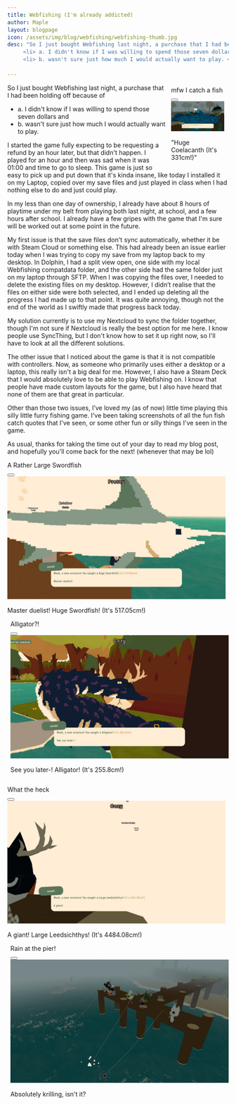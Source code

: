 ```yaml
---
title: Webfishing (I'm already addicted)
author: Maple
layout: blogpage
icon: /assets/img/blog/webfishing/webfishing-thumb.jpg
desc: "So I just bought Webfishing last night, a purchase that I had been holding off because of
     <li> a. I didn't know if I was willing to spend those seven dollars and </li>
     <li> b. wasn't sure just how much I would actually want to play. </li>"

---
```


<div class="window" style="float: right; max-width: 24%; margin: 1% 2% 1% 2%">
    <div class="title-bar">
        <div class="title-bar-text">mfw I catch a fish</div>
        <div class="title-bar-controls">
            <button aria-label="Close"></button>
        </div>
    </div>
    <div class="window-body">
        <img id="webfish1" src="/assets/img/blog/webfishing/webfishing-thumb.jpg" style="max-width: 100%"/>
    </div>
      <div class="status-bar">
        <p class="status-bar-field">"Huge Coelacanth (It's 331cm!)"</p>
      </div>
</div>

So I just bought Webfishing last night, a purchase that I had been holding off because of
- a. I didn't know if I was willing to spend those seven dollars and
- b. wasn't sure just how much I would actually want to play.

I started the game fully expecting to be requesting a refund by an hour later, but that didn't happen. I played for an
hour and then was sad when it was 01:00 and time to go to sleep. This game is just so easy to pick up and put down that
it's kinda insane, like today I installed it on my Laptop, copied over my save files and just played in class when I had
nothing else to do and just could play.

In my less than one day of ownership, I already have about 8 hours of playtime under my belt from playing both last
night, at school, and a few hours after school. I already have a few gripes with the game that I'm sure will be worked
out at some point in the future.

My first issue is that the save files don't sync automatically, whether it be with Steam Cloud or something else. This
had already been an issue earlier today when I was trying to copy my save from my laptop back to my desktop. In Dolphin,
I had a split view open, one side with my local Webfishing compatdata folder, and the other side had the same folder just
on my laptop through SFTP. When I was copying the files over, I needed to delete the existing files on my desktop. 
However, I didn’t realise that the files on either side were both selected, and I ended up deleting all the progress I
had made up to that point. It was quite annoying, though not the end of the world as I swiftly made that progress back
today.

My solution currently is to use my Nextcloud to sync the folder together, though I'm not sure if Nextcloud is really the
best option for me here. I know people use SyncThing, but I don't know how to set it up right now, so I'll have to look
at all the different solutions.

The other issue that I noticed about the game is that it is not compatible with controllers. Now, as someone who
primarily uses either a desktop or a laptop, this really isn't a big deal for me. However, I also have a Steam Deck that
I would absolutely love to be able to play Webfishing on. I know that people have made custom layouts for the game, but
I also have heard that none of them are that great in particular.

Other than those two issues, I’ve loved my (as of now) little time playing this silly little furry fishing game. I've
been taking screenshots of all the fun fish catch quotes that I've seen, or some other fun or silly things I've seen in
the game.

As usual, thanks for taking the time out of your day to read my blog post, and hopefully you'll come back for the next!
(whenever that may be lol)

<div class="urow">
<div class="ucol" style="padding-right: 0.5em;">
    <div class="window">
        <div class="title-bar">
        <div class="title-bar-text">A Rather Large Swordfish</div>
        <div class="title-bar-controls">
            <button aria-label="Close"></button>
        </div>
        </div>
        <div class="window-body">
            <img id="webfish1" src="/assets/img/blog/webfishing/a-rather-large-swordfish.jpg" style="max-width: 100%"/>
        </div>
          <div class="status-bar">
            <p class="status-bar-field">Master duelist! Huge Swordfish! (It's 517.05cm!)</p>
          </div>
    </div>
</div>
<div class="ucol" style="padding-left: 0.5em;">
    <div class="window">
        <div class="title-bar">
        <div class="title-bar-text">Alligator?!</div>
        <div class="title-bar-controls">
            <button aria-label="Close"></button>
        </div>
        </div>
        <div class="window-body">
            <img id="webfish1" src="/assets/img/blog/webfishing/alligator (windows didnt like the original name).jpg" style="max-width: 100%"/>
        </div>
          <div class="status-bar">
            <p class="status-bar-field">See you later-! Alligator! (It's 255.8cm!)</p>
          </div>
    </div>
</div>
</div>
<div class="urow" style="padding-top: 1em;">
<div class="ucol" style="padding-right: 0.5em;">
    <div class="window">
        <div class="title-bar">
        <div class="title-bar-text">What the heck</div>
        <div class="title-bar-controls">
            <button aria-label="Close"></button>
        </div>
        </div>
        <div class="window-body">
            <img id="webfish1" src="/assets/img/blog/webfishing/40-metre-leedsichthys.jpg" style="max-width: 100%"/>
        </div>
          <div class="status-bar">
            <p class="status-bar-field">A giant! Large Leedsichthys! (It's 4484.08cm!)</p>
          </div>
    </div>
</div>
<div class="ucol" style="padding-left: 0.5em;">
    <div class="window">
        <div class="title-bar">
        <div class="title-bar-text">Rain at the pier!</div>
        <div class="title-bar-controls">
            <button aria-label="Close"></button>
        </div>
        </div>
        <div class="window-body">
            <img id="webfish1" src="/assets/img/blog/webfishing/chilling-with-others-on-the-pier.jpg" style="max-width: 100%"/>
        </div>
          <div class="status-bar">
            <p class="status-bar-field">Absolutely krilling, isn't it?</p>
          </div>
    </div>
</div>
</div>